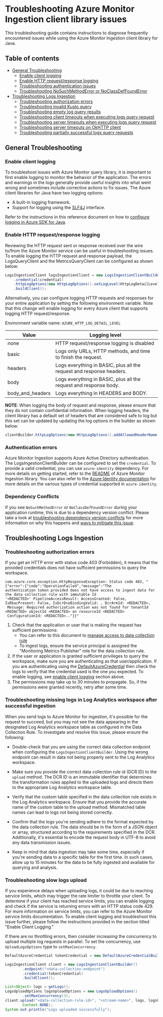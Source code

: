 # Troubleshooting Azure Monitor Ingestion client library issues

This troubleshooting guide contains instructions to diagnose frequently encountered issues while using the Azure
Monitor Ingestion client library for Java.

## Table of contents

* [General Troubleshooting](#general-troubleshooting)
    * [Enable client logging](#enable-client-logging)
    * [Enable HTTP request/response logging](#enable-http-requestresponse-logging)
    * [Troubleshooting authentication issues](#authentication-errors)
    * [Troubleshooting NoSuchMethodError or NoClassDefFoundError](#dependency-conflicts)
* [Troubleshooting Logs Ingestion](#troubleshooting-logs-query)
    * [Troubleshooting authorization errors](#troubleshooting-authorization-errors)
    * [Troubleshooting invalid Kusto query](#troubleshooting-invalid-kusto-query)
    * [Troubleshooting empty log query results](#troubleshooting-empty-log-query-results)
    * [Troubleshooting client timeouts when executing logs query request](#troubleshooting-client-timeouts-when-executing-logs-query-request)
    * [Troubleshooting server timeouts when executing logs query request](#troubleshooting-server-timeouts-when-executing-logs-query-request)
    * [Troubleshooting server timeouts on OkHTTP client](#troubleshooting-server-timeouts-on-okhttp-client)
    * [Troubleshooting partially successful logs query requests](#troubleshooting-partially-successful-logs-query-requests)

## General Troubleshooting

### Enable client logging

To troubleshoot issues with Azure Monitor query library, it is important to first enable logging to monitor the
behavior of the application. The errors and warnings in the logs generally provide
useful insights into what went wrong and sometimes include corrective actions to fix issues.
The Azure client libraries for Java have two logging options:

* A built-in logging framework.
* Support for logging using the [SLF4J](https://www.slf4j.org/) interface.

Refer to the instructions in this reference document on how
to [configure logging in Azure SDK for Java](https://docs.microsoft.com/azure/developer/java/sdk/logging-overview).

### Enable HTTP request/response logging

Reviewing the HTTP request sent or response received over the wire to/from the Azure Monitor service can be useful in
troubleshooting issues. To enable logging the HTTP request and response payload, the LogsQueryClient and the
MetricsQueryClient can be configured as shown below:

```java readme-sample-enablehttplogging
LogsIngestionClient logsIngestionClient = new LogsIngestionClientBuilder()
    .credential(credential)
    .httpLogOptions(new HttpLogOptions().setLogLevel(HttpLogDetailLevel.BODY_AND_HEADERS))
    .buildClient();
```

Alternatively, you can configure logging HTTP requests and responses for your entire application by setting the
following environment variable. Note that this change will enable logging for every Azure client that supports logging
HTTP request/response.

Environment variable name: `AZURE_HTTP_LOG_DETAIL_LEVEL`

| Value            | Logging level                                                        |
|------------------|----------------------------------------------------------------------|
| none             | HTTP request/response logging is disabled                            |
| basic            | Logs only URLs, HTTP methods, and time to finish the request.        |
| headers          | Logs everything in BASIC, plus all the request and response headers. |
| body             | Logs everything in BASIC, plus all the request and response body.    |
| body_and_headers | Logs everything in HEADERS and BODY.                                 |

**NOTE**: When logging the body of request and response, please ensure that they do not contain confidential
information. When logging headers, the client library has a default set of headers that are considered safe to log
but this set can be updated by updating the log options in the builder as shown below:

```java
clientBuilder.httpLogOptions(new HttpLogOptions().addAllowedHeaderName("safe-to-log-header-name"))
```

### Authentication errors

Azure Monitor Ingestion supports Azure Active Directory authentication. The LogsIngestionClientBuilder can be configured
to set the `credential`. To provide a valid credential, you can use
`azure-identity` dependency. For more details on getting started, refer to
the [README](https://github.com/Azure/azure-sdk-for-java/tree/main/sdk/monitor/azure-monitor-ingestion#create-the-client)
of Azure Monitor Ingestion library. You can also refer to
the [Azure Identity documentation](https://docs.microsoft.com/azure/developer/java/sdk/identity)
for more details on the various types of credential supported in `azure-identity`.

### Dependency Conflicts

If you see `NoSuchMethodError` or `NoClassDefFoundError` during your application runtime, this is due to a
dependency version conflict. Please take a look
at [troubleshooting dependency version conflicts](https://docs.microsoft.com/azure/developer/java/sdk/troubleshooting-dependency-version-conflict)
for more information on
why this happens
and [ways to mitigate this issue](https://docs.microsoft.com/azure/developer/java/sdk/troubleshooting-dependency-version-conflict#mitigate-version-mismatch-issues).

## Troubleshooting Logs Ingestion

### Troubleshooting authorization errors

If you get an HTTP error with status code 403 (Forbidden), it means that the provided credentials does not have
sufficient permissions to query the workspace.

```text
com.azure.core.exception.HttpResponseException: Status code 403, "{"error":{"code":"OperationFailed","message":"The 
authentication token provided does not have access to ingest data for the data collection rule with immutable Id 
'<REDACTED>' PipelineAccessResult: AccessGranted: False, IsRbacPresent: False, IsDcrDceBindingValid: , DcrArmId: <REDACTED>,
 Message: Required authorization action was not found for tenantId <REDACTED> objectId <REDACTED> on resourceId <REDACTED>
 ConfigurationId: <REDACTED>.."}}"
```

1. Check that the application or user that is making the request has sufficient permissions:
    * You can refer to this document
      to [manage access to data collection rule](https://learn.microsoft.com/azure/azure-monitor/logs/tutorial-logs-ingestion-portal#assign-permissions-to-the-dcr)
    * To ingest logs, ensure the service principal is assigned the "Monitoring Metrics Publisher" role for the data
      collection rule.
2. If the user or application is granted sufficient privileges to query the workspace, make sure you are
   authenticating as that user/application. If you are authenticating using the
   [DefaultAzureCredential](https://github.com/Azure/azure-sdk-for-java/blob/main/sdk/identity/azure-identity/README.md#authenticating-with-defaultazurecredential)
   then check the logs to verify that the credential used is the one you expected. To enable logging, see [enable
   client logging](#enable-client-logging) section above.
3. The permissions may take up to 30 minutes to propagate. So, if the permissions were granted recently, retry after
   some time.

### Troubleshooting missing logs in Log Analytics workspace after successful ingestion

When you send logs to Azure Monitor for ingestion, it's possible for the request to succeed, but you may not see the
data appearing in the designated Log Analytics workspace table as configured in the Data Collection Rule. To investigate
and resolve this issue, please ensure the following:

- Double-check that you are using the correct data collection endpoint when configuring
  the `LogsIngestionClientBuilder`.
  Using the wrong endpoint can result in data not being properly sent to the Log Analytics workspace.

- Make sure you provide the correct data collection rule id (DCR ID) to the `upload` method. The DCR ID is an immutable
  identifier that determines the transformation rules applied to the uploaded logs and directs them to the appropriate
  Log Analytics workspace table.

- Verify that the custom table specified in the data collection rule exists in the Log Analytics workspace. Ensure that
  you provide the accurate name of the custom table to the upload method. Mismatched table names can lead to logs not
  being stored correctly.

- Confirm that the logs you're sending adhere to the format expected by the data collection rule. The data should be in
  the form of a JSON object or array, structured according to the requirements specified in the DCR. Additionally, it's
  essential to encode the request body in UTF-8 to avoid any data transmission issues.

- Keep in mind that data ingestion may take some time, especially if you're sending data to a specific table for the
  first time. In such cases, allow up to 15 minutes for the data to be fully ingested and available for querying and
  analysis.

### Troubleshooting slow logs upload

If you experience delays when uploading logs, it could be due to reaching service limits, which may trigger the rate
limiter to throttle your client. To determine if your client has reached service limits, you can enable logging and
check if the service is returning errors with an HTTP status code 429. For more information on service limits, you can
refer to the Azure Monitor service limits documentation. To enable client logging and troubleshoot this issue further,
please follow the instructions provided in the section titled "Enable Client Logging."

If there are no throttling errors, then consider increasing the concurrency to upload multiple log requests in parallel.
To set the concurrency, use `UploadLogsOptions` type to `setMaxConcurrency`.

```java readme-sample-uploadLogsWithMaxConcurrency
DefaultAzureCredential tokenCredential = new DefaultAzureCredentialBuilder().build();

LogsIngestionClient client = new LogsIngestionClientBuilder()
        .endpoint("<data-collection-endpoint")
        .credential(tokenCredential)
        .buildClient();

List<Object> logs = getLogs();
LogsUploadOptions logsUploadOptions = new LogsUploadOptions()
        .setMaxConcurrency(3);
client.upload("<data-collection-rule-id>", "<stream-name>", logs, logsUploadOptions,
        Context.NONE);
System.out.println("Logs uploaded successfully");
```
